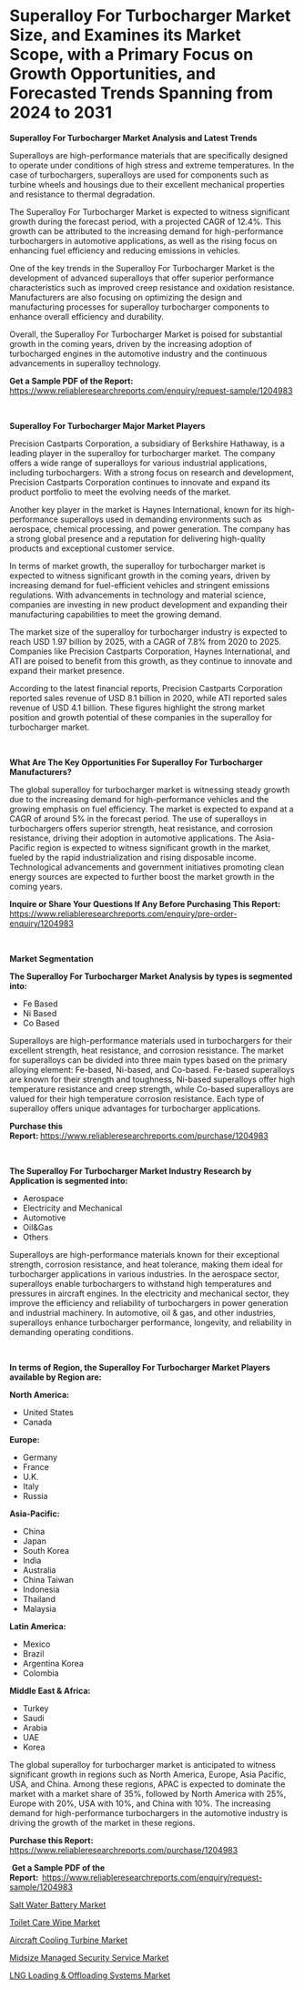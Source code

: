 <p><h1>Superalloy For Turbocharger Market Size, and Examines its Market Scope, with a Primary Focus on Growth Opportunities, and Forecasted Trends Spanning from 2024 to 2031</h1></p><p><strong>Superalloy For Turbocharger Market Analysis and Latest Trends</strong></p>
<p><p>Superalloys are high-performance materials that are specifically designed to operate under conditions of high stress and extreme temperatures. In the case of turbochargers, superalloys are used for components such as turbine wheels and housings due to their excellent mechanical properties and resistance to thermal degradation.</p><p>The Superalloy For Turbocharger Market is expected to witness significant growth during the forecast period, with a projected CAGR of 12.4%. This growth can be attributed to the increasing demand for high-performance turbochargers in automotive applications, as well as the rising focus on enhancing fuel efficiency and reducing emissions in vehicles.</p><p>One of the key trends in the Superalloy For Turbocharger Market is the development of advanced superalloys that offer superior performance characteristics such as improved creep resistance and oxidation resistance. Manufacturers are also focusing on optimizing the design and manufacturing processes for superalloy turbocharger components to enhance overall efficiency and durability.</p><p>Overall, the Superalloy For Turbocharger Market is poised for substantial growth in the coming years, driven by the increasing adoption of turbocharged engines in the automotive industry and the continuous advancements in superalloy technology.</p></p>
<p><strong>Get a Sample PDF of the Report:&nbsp;</strong> <a href="https://www.reliableresearchreports.com/enquiry/request-sample/1204983">https://www.reliableresearchreports.com/enquiry/request-sample/1204983</a></p>
<p>&nbsp;</p>
<p><strong>Superalloy For Turbocharger Major Market Players</strong></p>
<p><p>Precision Castparts Corporation, a subsidiary of Berkshire Hathaway, is a leading player in the superalloy for turbocharger market. The company offers a wide range of superalloys for various industrial applications, including turbochargers. With a strong focus on research and development, Precision Castparts Corporation continues to innovate and expand its product portfolio to meet the evolving needs of the market.</p><p>Another key player in the market is Haynes International, known for its high-performance superalloys used in demanding environments such as aerospace, chemical processing, and power generation. The company has a strong global presence and a reputation for delivering high-quality products and exceptional customer service.</p><p>In terms of market growth, the superalloy for turbocharger market is expected to witness significant growth in the coming years, driven by increasing demand for fuel-efficient vehicles and stringent emissions regulations. With advancements in technology and material science, companies are investing in new product development and expanding their manufacturing capabilities to meet the growing demand.</p><p>The market size of the superalloy for turbocharger industry is expected to reach USD 1.97 billion by 2025, with a CAGR of 7.8% from 2020 to 2025. Companies like Precision Castparts Corporation, Haynes International, and ATI are poised to benefit from this growth, as they continue to innovate and expand their market presence.</p><p>According to the latest financial reports, Precision Castparts Corporation reported sales revenue of USD 8.1 billion in 2020, while ATI reported sales revenue of USD 4.1 billion. These figures highlight the strong market position and growth potential of these companies in the superalloy for turbocharger market.</p></p>
<p>&nbsp;</p>
<p><strong>What Are The Key Opportunities For Superalloy For Turbocharger Manufacturers?</strong></p>
<p><p>The global superalloy for turbocharger market is witnessing steady growth due to the increasing demand for high-performance vehicles and the growing emphasis on fuel efficiency. The market is expected to expand at a CAGR of around 5% in the forecast period. The use of superalloys in turbochargers offers superior strength, heat resistance, and corrosion resistance, driving their adoption in automotive applications. The Asia-Pacific region is expected to witness significant growth in the market, fueled by the rapid industrialization and rising disposable income. Technological advancements and government initiatives promoting clean energy sources are expected to further boost the market growth in the coming years.</p></p>
<p><strong>Inquire or Share Your Questions If Any Before Purchasing This Report:</strong> <a href="https://www.reliableresearchreports.com/enquiry/pre-order-enquiry/1204983">https://www.reliableresearchreports.com/enquiry/pre-order-enquiry/1204983</a></p>
<p>&nbsp;</p>
<p><strong>Market Segmentation</strong></p>
<p><strong>The Superalloy For Turbocharger Market Analysis by types is segmented into:</strong></p>
<p><ul><li>Fe Based</li><li>Ni Based</li><li>Co Based</li></ul></p>
<p><p>Superalloys are high-performance materials used in turbochargers for their excellent strength, heat resistance, and corrosion resistance. The market for superalloys can be divided into three main types based on the primary alloying element: Fe-based, Ni-based, and Co-based. Fe-based superalloys are known for their strength and toughness, Ni-based superalloys offer high temperature resistance and creep strength, while Co-based superalloys are valued for their high temperature corrosion resistance. Each type of superalloy offers unique advantages for turbocharger applications.</p></p>
<p><strong>Purchase this Report:&nbsp;</strong><a href="https://www.reliableresearchreports.com/purchase/1204983">https://www.reliableresearchreports.com/purchase/1204983</a></p>
<p>&nbsp;</p>
<p><strong>The Superalloy For Turbocharger Market Industry Research by Application is segmented into:</strong></p>
<p><ul><li>Aerospace</li><li>Electricity and Mechanical</li><li>Automotive</li><li>Oil&Gas</li><li>Others</li></ul></p>
<p><p>Superalloys are high-performance materials known for their exceptional strength, corrosion resistance, and heat tolerance, making them ideal for turbocharger applications in various industries. In the aerospace sector, superalloys enable turbochargers to withstand high temperatures and pressures in aircraft engines. In the electricity and mechanical sector, they improve the efficiency and reliability of turbochargers in power generation and industrial machinery. In automotive, oil & gas, and other industries, superalloys enhance turbocharger performance, longevity, and reliability in demanding operating conditions.</p></p>
<p>&nbsp;</p>
<p><strong>In terms of Region, the Superalloy For Turbocharger Market Players available by Region are:</strong></p>
<p>
    <p> <strong> North America: </strong>
        <ul>
            <li>United States</li>
            <li>Canada</li>
        </ul>
        </p> 
    <p> <strong> Europe: </strong>
        <ul>
            <li>Germany</li>
            <li>France</li>
            <li>U.K.</li>
            <li>Italy</li>
            <li>Russia</li>
        </ul>
        </p> 
    <p> <strong> Asia-Pacific: </strong>
        <ul>
            <li>China</li>
            <li>Japan</li>
            <li>South Korea</li>
            <li>India</li>
            <li>Australia</li>
            <li>China Taiwan</li>
            <li>Indonesia</li>
            <li>Thailand</li>
            <li>Malaysia</li>
        </ul>
        </p> 
    <p> <strong> Latin America: </strong>
        <ul>
            <li>Mexico</li>
            <li>Brazil</li>
            <li>Argentina Korea</li>
            <li>Colombia</li>
        </ul>
        </p> 
    <p> <strong> Middle East & Africa: </strong>
        <ul>
            <li>Turkey</li>
            <li>Saudi</li>
            <li>Arabia</li>
            <li>UAE</li>
            <li>Korea</li>
        </ul>
    </p>
    </p>
<p><p>The global superalloy for turbocharger market is anticipated to witness significant growth in regions such as North America, Europe, Asia Pacific, USA, and China. Among these regions, APAC is expected to dominate the market with a market share of 35%, followed by North America with 25%, Europe with 20%, USA with 10%, and China with 10%. The increasing demand for high-performance turbochargers in the automotive industry is driving the growth of the market in these regions.</p></p>
<p><strong>Purchase this Report: </strong><a href="https://www.reliableresearchreports.com/purchase/1204983">https://www.reliableresearchreports.com/purchase/1204983</a></p>
<p>&nbsp;<strong>Get a Sample PDF of the Report:&nbsp;&nbsp;</strong><a href="https://www.reliableresearchreports.com/enquiry/request-sample/1204983">https://www.reliableresearchreports.com/enquiry/request-sample/1204983</a></p>
<p><strong></strong></p>
<p><p><a href="https://github.com/derrinmiltonellis35gcl/Market-Research-Report-List-1/blob/main/salt-water-battery-market.md">Salt Water Battery Market</a></p><p><a href="https://issuu.com/reportprime-2/docs/toilet-care-wipe-market-size-2030.pptx">Toilet Care Wipe Market</a></p><p><a href="https://issuu.com/reportprime-2/docs/aircraft-cooling-turbine-market-size-2030.pptx">Aircraft Cooling Turbine Market</a></p><p><a href="https://github.com/khansimonweber1lqujlwoz15d/Market-Research-Report-List-1/blob/main/midsize-managed-security-service-market.md">Midsize Managed Security Service Market</a></p><p><a href="https://github.com/Sherrillcrooksxa8i18ucf2m/Market-Research-Report-List-1/blob/main/lng-loading-offloading-systems-market.md">LNG Loading & Offloading Systems Market</a></p></p>